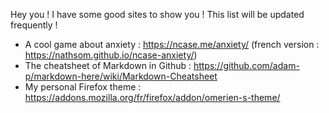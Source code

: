 Hey you ! I have some good sites to show you ! This list will be updated frequently !

- A cool game about anxiety : https://ncase.me/anxiety/ (french version : https://nathsom.github.io/ncase-anxiety/)
- The cheatsheet of Markdown in Github : https://github.com/adam-p/markdown-here/wiki/Markdown-Cheatsheet
- My personal Firefox theme : https://addons.mozilla.org/fr/firefox/addon/omerien-s-theme/
